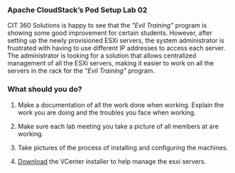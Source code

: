 ### Apache CloudStack’s Pod Setup Lab 02

CIT 360 Solutions is happy to see that the *"Evil Training"* program is showing some good improvement for certain students. However, after setting up the newly provisioned ESXi servers, the system administrator is frustrated with having to use different IP addresses to access each server. The administrator is looking for a solution that allows centralized management of all the ESXi servers, making it easier to work on all the servers in the rack for the *"Evil Training"* program.



### What should you do?

1. Make a documentation of all the work done when working. Explain the work you are doing and the troubles you face when working.

1. Make sure each lab meeting you take a picture of all members at are working.

1. Take pictures of the process of installing and configuring the machines.

1. [Download](https://vmpatch.com/) the VCenter installer to help manage the esxi servers.